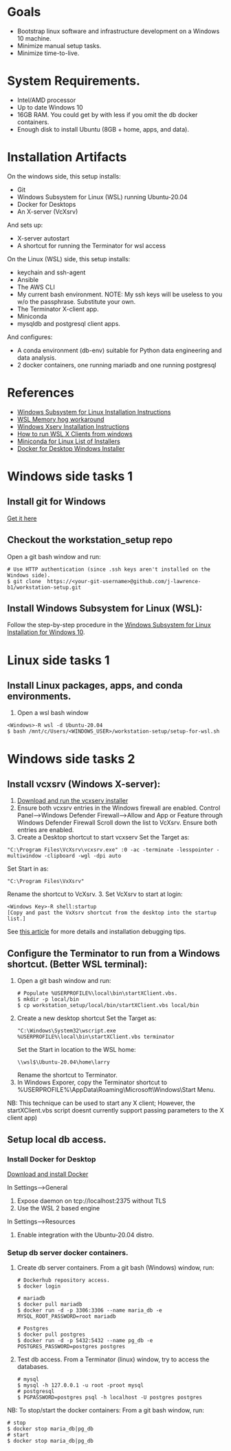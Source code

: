 # Goals
* Bootstrap linux software and infrastructure development on a Windows 10 machine.
* Minimize manual setup tasks.
* Minimize time-to-live.

# System Requirements.
* Intel/AMD processor
* Up to date Windows 10
* 16GB RAM. You could get by with less if you omit the db docker containers.
* Enough disk to install Ubuntu (8GB + home, apps, and data).

# Installation Artifacts
On the windows side, this setup installs:
* Git
* Windows Subsystem for Linux (WSL) running Ubuntu-20.04
* Docker for Desktops
* An X-server (VcXsrv)

And sets up:
* X-server autostart
* A shortcut for running the Terminator for wsl access

On the Linux (WSL) side, this setup installs:
* keychain and ssh-agent
* Ansible
* The AWS CLI
* My current bash environment. NOTE: My ssh keys will be useless to you w/o the passphrase. Substitute your own.
* The Terminator X-client app.
* Miniconda
* mysqldb and postgresql client apps.

And configures:
* A conda environment (db-env) suitable for Python data engineering and data analysis.
* 2 docker containers, one running mariadb and one running postgresql

# References
* [Windows Subsystem for Linux Installation Instructions](https://docs.microsoft.com/en-us/windows/wsl/install-win10)
* [WSL Memory hog workaround](https://github.com/microsoft/WSL/issues/4166)
* [Windows Xserv Installation Instructions](https://sourceforge.net/projects/vcxsrv/)
* [How to run WSL X Clients from windows](https://medium.com/javarevisited/using-wsl-2-with-x-server-linux-on-windows-a372263533c3)
* [Miniconda for Linux List of Installers](https://docs.conda.io/en/latest/miniconda.html#linux-installers)
* [Docker for Desktop Windows Installer](https://docs.docker.com/docker-for-windows/install/)

# Windows side tasks 1

## Install git for Windows
[Get it here](https://git-scm.com/download/win)

## Checkout the workstation_setup repo
Open a git bash window and run:
```
# Use HTTP authentication (since .ssh keys aren't installed on the Windows side).
$ git clone  https://<your-git-username>@github.com/j-lawrence-b1/workstation-setup.git
```

## Install Windows Subsystem for Linux (WSL):
Follow the step-by-step procedure in the [Windows Subsystem for Linux Installation for Windows 10](https://docs.microsoft.com/en-us/windows/wsl/install-win10).

# Linux side tasks 1

## Install Linux packages, apps, and conda environments.
1. Open a wsl bash window
```
<Windows>-R wsl -d Ubuntu-20.04
$ bash /mnt/c/Users/<WINDOWS_USER>/workstation-setup/setup-for-wsl.sh 
```

# Windows side tasks 2

## Install vcxsrv (Windows X-server):
1. [Download and run the vcxserv installer](https://sourceforge.net/projects/vcxsrv/)
2. Ensure both vcxsrv entries in the Windows firewall are enabled.
   Control Panel-->Windows Defender Firewall-->Allow and App or Feature through Windows Defender Firewall
   Scroll down the list to VcXsrv. Ensure both entries are enabled.
3.  Create a Desktop shortcut to start vcxserv
   Set the Target as:
   ```
   "C:\Program Files\VcXsrv\vcxsrv.exe" :0 -ac -terminate -lesspointer -multiwindow -clipboard -wgl -dpi auto
   ```
   Set Start in as:
   ```
   "C:\Program Files\VxXsrv"
   ```
   Rename the shortcut to VcXsrv.
3. Set VcXsrv to start at login:
   ```
   <Windows Key>-R shell:startup
   [Copy and past the VxXsrv shortcut from the desktop into the startup list.]
   ```
See [this article](https://medium.com/javarevisited/using-wsl-2-with-x-server-linux-on-windows-a372263533c3) for more details and installation debugging tips.

## Configure the Terminator to run from a Windows shortcut. (Better WSL terminal):
1. Open a git bash window and run:
   ```
   # Populate %USERPROFILE%\local\bin\startXClient.vbs.
   $ mkdir -p local/bin
   $ cp workstation_setup/local/bin/startXClient.vbs local/bin
   ```
2. Create a new desktop shortcut
   Set the Target as:
   ```
   "C:\Windows\System32\wscript.exe %USERPROFILE%\local\bin\startXClient.vbs terminator
   ```
   Set the Start in location to the WSL home:
   ```
   \\wsl$\Ubuntu-20.04\home\larry
   ```
   Rename the shortcut to Terminator.
4. In Windows Exporer, copy the Terminator shortcut to %USERPROFILE%\AppData\Roaming\Microsoft\Windows\Start Menu. 
   
NB: This technique can be used to start any X client; However, the startXClient.vbs script doesnt currently support passing parameters to the X client app)

## Setup local db access.

### Install Docker for Desktop
[Download and install Docker](https://docs.docker.com/docker-for-windows/install/)

In Settings-->General
1. Expose daemon on tcp://localhost:2375 without TLS
2. Use the WSL 2 based engine

In Settings-->Resources
1. Enable integration with the Ubuntu-20.04 distro.

### Setup db server docker containers.
1. Create db server containers.
   From a git bash (Windows) window, run:
   ```
   # Dockerhub repository access.
   $ docker login
   
   # mariadb
   $ docker pull mariadb
   $ docker run -d -p 3306:3306 --name maria_db -e MYSQL_ROOT_PASSWORD=root mariadb
   
   # Postgres
   $ docker pull postgres
   $ docker run -d -p 5432:5432 --name pg_db -e POSTGRES_PASSWORD=postgres postgres
   ```
2. Test db access.
   From a Terminator (linux) window, try to access the databases.
   ```
   # mysql
   $ mysql -h 127.0.0.1 -u root -proot mysql
   # postgresql
   $ PGPASSWORD=postgres psql -h localhost -U postgres postgres
   ```
NB: To stop/start the docker containers:
From a git bash window, run:
```
# stop
$ docker stop maria_db|pg_db
# start
$ docker stop maria_db|pg_db
```

```
